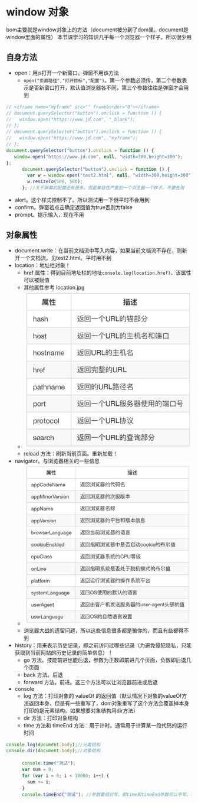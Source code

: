 # window 对象

bom主要就是window对象上的方法（document被分到了dom里。document是window里面的属性）
本节课学习的知识几乎每一个浏览器一个样子。所以很少用

## 自身方法

- open：用js打开一个新窗口。弹窗不用该方法
  - `open("页面路径","打开目标","配置")`。第一个参数必须传，第二个参数表示是否新窗口打开，默认值浏览器各不同，第三个参数往往是弹窗才会用到

```js
// <iframe name="myframe" src="" frameborder="0"></iframe>
// document.querySelector("button").onclick = function () {
//   window.open("https://www.jd.com", "_blank");
// };
// document.querySelector("button").onclick = function () {
//   window.open("https://www.jd.com", "myframe");
// };
document.querySelector("button").onclick = function () {
   window.open("https://www.jd.com", null, "width=300,height=300");
};
      document.querySelector("button").onclick = function () {
        var w = window.open("test2.html", null, "width=300,height=300");
        w.resizeTo(500, 500);
      }; //关于屏幕的配置还有很多。但是兼容性严重到一个浏览器一个样子。不要去用
```

- alert。这个样式控制不了。所以测试用一下但平时不会用到
- confirm。弹窗若点击确定返回值为true否则为false
- prompt。提示输入，现在不用

## 对象属性

- document.write：在当前文档流中写入内容，如果当前文档流不存在，则新开一个文档流。见test2.html。平时用不到
- location：地址栏对象！
    - href 属性：得到目前地址栏的地址```console.log(location.href)```、该属性可以被赋值
    - 其他属性参考 location.jpg
    - <img src="img/location.jpg" />
    - reload 方法：刷新当前页面。重新加载！
- navigator。与浏览器相关的一些信息
    - <img src="img/navigator.jpg" />
    - 浏览器大战的遗留问题，所以这些信息很多都是骗你的，而且有些都得不到
- history：用来表示历史记录，即之前访问过哪些记录（为避免侵犯隐私，只能获取到当前网站的历史记录的简单信息）！
    - go 方法。技能前进也能后退，参数为正数即前进几个页面，负数即后退几个页面
    - back 方法。后退
    - forward 方法。前进。这三个方法可以让浏览器前进或后退
- console
    - log 方法：打印对象的 valueOf 的返回值（默认情况下对象的valueOf方法返回本身，但是有一些重写了，dom对象重写了这个方法会覆盖掉本身打印的是元素结构。如果想要对象结构用dir方法）
    - dir 方法：打印对象结构
    - time 方法和 timeEnd 方法：用于计时。通常用于计算某一段代码的运行时间
```js
console.log(document.body);//元素结构
console.dir(document.body);//对象结构

      console.time("测试");
      var sum = 0;
      for (var i = 0; i < 10000; i++) {
        sum += i;
      }
      console.timeEnd("测试"); //参数要成对写。即time和timeEnd参数可以不写，写要写一样
```